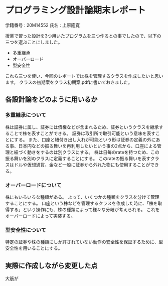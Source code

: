 # プログラミング設計論期末レポート
学籍番号 : 20M14552
氏名 : 上原隆寛

授業で習った設計を3つ用いたプログラムを三つ作るとの事でしたので、以下の三つを選ぶことにしました。
- 多重継承
- オーバーロード
- 型安全性

これら三つを使い、今回のレポートでは株を管理するクラスを作成したいと思います。
クラスの初期案をクラス初期案.pdfに書いておきました。
## 各設計論をどのように用いるか
### 多重継承について
株は証券に属し、証券には債権などが含まれるため、証券というクラスを継承することで株を表すことができる。
証券は取引所で取引可能という意味を表すことにする。
また、口座と紐付き出し入れが可能という形は証券の定義の外にある事、日本円などの振る舞いを再利用したいという事の2点から、口座による管理と紐づく動きをするのは別クラスにする。
株は日毎のrateを持つため、この振る舞いを別のクラスに定義することにする。
このrateの振る舞いを表すクラスはドルや仮想通貨、金など一般に証券から外れた物にも使用することができる。
### オーバーロードについて
株にもいろいろな種類がある。
よって、いくつかの種類をクラスを分けて管理することにする。
口座という株などを管理するクラスを作成した時に、「株を取得する」という操作にも、株の種類によって様々な分岐が考えられる。
これをオーバーロードによって実装する。
### 型安全性について
特定の証券や株の種類にしか許されていない動作の安全性を保証するために、型安全性を用いることにする。

## 実際に作成しながら変更した点
大筋が